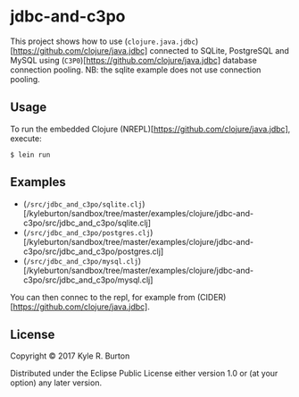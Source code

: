 # jdbc-and-c3po

This project shows how to use (`clojure.java.jdbc`)[https://github.com/clojure/java.jdbc] connected to SQLite, PostgreSQL and MySQL using (`C3P0`)[https://github.com/clojure/java.jdbc] database connection pooling.  NB: the sqlite example does not use connection pooling.

## Usage

To run the embedded Clojure (NREPL)[https://github.com/clojure/java.jdbc], execute:

```
$ lein run
```

## Examples

* (`/src/jdbc_and_c3po/sqlite.clj`)[/kyleburton/sandbox/tree/master/examples/clojure/jdbc-and-c3po/src/jdbc_and_c3po/sqlite.clj]
* (`/src/jdbc_and_c3po/postgres.clj`)[/kyleburton/sandbox/tree/master/examples/clojure/jdbc-and-c3po/src/jdbc_and_c3po/postgres.clj]
* (`/src/jdbc_and_c3po/mysql.clj`)[/kyleburton/sandbox/tree/master/examples/clojure/jdbc-and-c3po/src/jdbc_and_c3po/mysql.clj]

You can then connec to the repl, for example from (CIDER)[https://github.com/clojure/java.jdbc].

## License

Copyright © 2017 Kyle R. Burton

Distributed under the Eclipse Public License either version 1.0 or (at your option) any later version.
